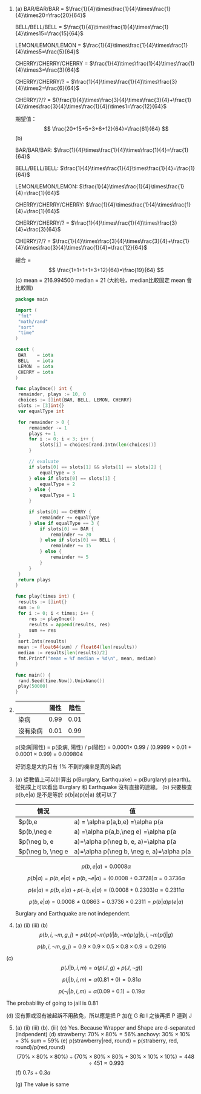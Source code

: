 1. (a)
   BAR/BAR/BAR = $\frac{1}{4}\times\frac{1}{4}\times\frac{1}{4}\times20=\frac{20}{64}$

   BELL/BELL/BELL = $\frac{1}{4}\times\frac{1}{4}\times\frac{1}{4}\times15=\frac{15}{64}$

   LEMON/LEMON/LEMON  = $\frac{1}{4}\times\frac{1}{4}\times\frac{1}{4}\times5=\frac{5}{64}$

   CHERRY/CHERRY/CHERRY = $\frac{1}{4}\times\frac{1}{4}\times\frac{1}{4}\times3=\frac{3}{64}$

   CHERRY/CHERRY/? = $\frac{1}{4}\times\frac{1}{4}\times\frac{3}{4}\times2=\frac{6}{64}$

   CHERRY/?/? = $(\frac{1}{4}\times\frac{3}{4}\times\frac{3}{4}+\frac{1}{4}\times\frac{3}{4}\times\frac{1}{4})\times1=\frac{12}{64}$

   期望值：
   $$
   \frac{20+15+5+3+6+12}{64}=\frac{61}{64}
   $$
   (b)

   BAR/BAR/BAR: $\frac{1}{4}\times\frac{1}{4}\times\frac{1}{4}=\frac{1}{64}$

   BELL/BELL/BELL: $\frac{1}{4}\times\frac{1}{4}\times\frac{1}{4}=\frac{1}{64}$

   LEMON/LEMON/LEMON: $\frac{1}{4}\times\frac{1}{4}\times\frac{1}{4}=\frac{1}{64}$

   CHERRY/CHERRY/CHERRY: $\frac{1}{4}\times\frac{1}{4}\times\frac{1}{4}=\frac{1}{64}$

   CHERRY/CHERRY/?  = $\frac{1}{4}\times\frac{1}{4}\times\frac{3}{4}=\frac{3}{64}$

   CHERRY/?/?  = $\frac{1}{4}\times\frac{3}{4}\times\frac{3}{4}+\frac{1}{4}\times\frac{3}{4}\times\frac{1}{4}=\frac{12}{64}$

   總合 = 
   $$
   \frac{1+1+1+1+3+12}{64}=\frac{19}{64}
   $$
   (c) mean = 216.994500 median = 21 (大約啦，median比較固定 mean 會比較飄)
   
   ```go
   package main
   
   import (
   	"fmt"
   	"math/rand"
   	"sort"
   	"time"
   )
   
   const (
   	BAR    = iota
   	BELL   = iota
   	LEMON  = iota
   	CHERRY = iota
   )
   
   func playOnce() int {
   	remainder, plays := 10, 0
   	choices := []int{BAR, BELL, LEMON, CHERRY}
   	slots := [3]int{}
   	var equalType int
   
   	for remainder > 0 {
   		remainder -= 1
   		plays += 1
   		for i := 0; i < 3; i++ {
   			slots[i] = choices[rand.Intn(len(choices))]
   		}
   
   		// evaluate
   		if slots[0] == slots[1] && slots[1] == slots[2] {
   			equalType = 3
   		} else if slots[0] == slots[1] {
   			equalType = 2
   		} else {
   			equalType = 1
   		}
   
   		if slots[0] == CHERRY {
   			remainder += equalType
   		} else if equalType == 3 {
   			if slots[0] == BAR {
   				remainder += 20
   			} else if slots[0] == BELL {
   				remainder += 15
   			} else {
   				remainder += 5
   			}
   		}
   	}
   	return plays
   }
   
   func play(times int) {
   	results := []int{}
   	sum := 0
   	for i := 0; i < times; i++ {
   		res := playOnce()
   		results = append(results, res)
   		sum += res
   	}
   	sort.Ints(results)
   	mean := float64(sum) / float64(len(results))
   	median := results[len(results)/2]
   	fmt.Printf("mean = %f median = %d\n", mean, median)
   }
   
   func main() {
   	rand.Seed(time.Now().UnixNano())
   	play(50000)
   }
   ```
   
   
   
2. 
   |          | 陽性 | 陰性 |
   | -------- | ---- | ---- |
   | 染病     | 0.99 | 0.01 |
   | 沒有染病 | 0.01 | 0.99 |

   p(染病|陽性) = p(染病, 陽性) / p(陽性) = 0.0001× 0.99 / (0.9999 × 0.01 + 0.0001 × 0.99) = 0.009804

   好消息是大約只有 1% 不到的機率是真的染病

3. (a)
   從數值上可以計算出 p(Burglary, Earthquake) = p(Burglary) p(earth)。從拓撲上可以看出 Burglary 和 Earthquake 沒有直接的連線。
   (b)
   只要檢查 p(b,e|a) 是不是等於 p(b|a)p(e|a) 就可以了

   | 情況                                                         | 值                                                           |
   | ------------------------------------------------------------ | ------------------------------------------------------------ |
   | $p(b,e|a) = \alpha p(a,b,e) =\alpha p(a|b,e)p(b,e)$          | $p(b,e|a)=0.95\times0.001\times0.002\alpha=0.0008\alpha$     |
   | $p(b,\neg e|a) =\alpha p(a,b,\neg e) =\alpha p(a|b,\neg e)p(b,\neg e)$ | $p(b,\neg e|a) = 0.94\times0.001\times0.998\alpha=0.3728\alpha$ |
   | $p(\neg b, e|a)=\alpha p(\neg b, e, a)=\alpha p(a|\neg b, e)p(\neg b, e)$ | $p(\neg b, e|a)=0.29\times0.999\times0.002\alpha=0.2303\alpha$ |
   | $p(\neg b, \neg e|a)=\alpha p(\neg b, \neg e, a)=\alpha p(a|\neg b, \neg e)p(\neg b, \neg e)$ | $p(\neg b, \neg e|a)=0.001\times0.999\times0.998\alpha=0.3962\alpha$ |

   
   $$
   p(b,e|a) = 0.0008\alpha
   $$

   $$
   p(b|a)=p(b, e|a)+p(b, \neg e|a)=(0.0008+0.3728)\alpha=0.3736\alpha
   $$

   $$
   p(e|a)=p(b, e|a)+p(\neg b, e |a)=(0.0008+0.2303)\alpha=0.2311\alpha
   $$

   $$
   p(b, e|a) = 0.0008 \neq 0.0863 = 0.3736\times0.2311 = p(b|a)p(e|a)
   $$

   Burglary and Earthquake are not independent.

4.  (a) (ii) (iii)
   (b) 
   $$
   p(b, i, \neg m, g, j) = p(b)p(\neg m)p(i|b, \neg m)p(g|b, i, \neg m)p(j|g)
   $$

   $$
   p(b, i, \neg m, g, j)=0.9\times0.9\times0.5\times0.8\times0.9=0.2916
   $$

   (c)
   $$
   p(J|b,i,m)=\alpha \big(p(J, g)+p(J, \neg g)\big)
   $$
   
   $$
   p(j|b,i,m) = \alpha (0.81+0)=0.81\alpha
   $$
   
   $$
   p(\neg j|b,i,m)=\alpha (0.09+ 0.1) = 0.19\alpha
   $$
   
   The probability of going to  jail is 0.81
   
   (d) 沒有罪或沒有被起訴不用赦免，所以應是把 P 加在 G 和 I 之後再把 P 連到 J
   
5. (a) (ii) (iii)
   (b). (iii)
   (c) Yes. Because Wrapper and Shape are d-separated (indpendent)
   (d) strawberry: $70\%\times80\%=56\%$
        anchovy: $30\%\times10\%=3\%$
        sum = $59\%$
   (e) p(strawberry|red, round) = p(straberry, red, round)/p(red,round)
   $$
   (70\%\times80\%\times80\%)\div(70\%\times80\%\times80\%+30\%\times10\%\times10\%)=448\div451\approx0.993
   $$
   (f) $0.7s+0.3a$

   (g) The value is same